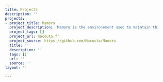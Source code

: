 ```yaml
---
title: Projects
description: ''
projects:
- project_title: Mamoru
  project_description: 'Mamoru is the environement used to maintain this wiki. '
  project_tags: []
  project_url: macouta.fr
  project_source: https://github.com/Macouta/Mamoru
  title: ''
  description: ''
  tags: []
  url: ''
  source: ''
layout: ''

---
```


